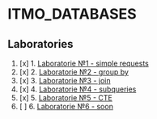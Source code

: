 # ITMO_DATABASES
## Laboratories

1. [x] 1. [Laboratorie №1 - simple requests](https://github.com/ew0s/ITMO_DATABASES/tree/master/LABS/LAB1%20-%20Simple%20requests)
2. [x] 2. [Laboratorie №2 - group by](https://github.com/ew0s/ITMO_DATABASES/tree/master/LABS/LAB2%20-%20Group%20by)
3. [x] 3. [Laboratorie №3 - join](https://github.com/ew0s/ITMO_DATABASES/tree/master/LABS/LAB3%20-%20JOIN/MAIN%20TASKS)
4. [x] 4. [Laboratorie №4 - subqueries](https://github.com/ew0s/ITMO_DATABASES/tree/master/LABS/LAB4%20-%20Subqueries)
5. [x] 5. [Laboratorie №5 - CTE](https://github.com/ew0s/ITMO_DATABASES/blob/master/LABS/LAB5%20-%20CTE/console_1.sql)
6. [ ] 6. [Laboratorie №6 - soon](#)
